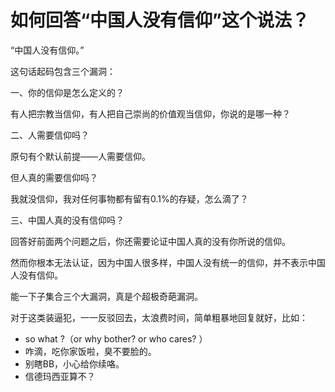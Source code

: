 # 如何回答“中国人没有信仰”这个说法？

“中国人没有信仰。”

这句话起码包含三个漏洞：

一、你的信仰是怎么定义的？

有人把宗教当信仰，有人把自己崇尚的价值观当信仰，你说的是哪一种？

二、人需要信仰吗？

原句有个默认前提——人需要信仰。

但人真的需要信仰吗？

我就没信仰，我对任何事物都有留有0.1%的存疑，怎么滴了？

三、中国人真的没有信仰吗？

回答好前面两个问题之后，你还需要论证中国人真的没有你所说的信仰。

然而你根本无法认证，因为中国人很多样，中国人没有统一的信仰，并不表示中国人没有信仰。

能一下子集合三个大漏洞，真是个超极奇葩漏洞。

对于这类装逼犯，一一反驳回去，太浪费时间，简单粗暴地回复就好，比如：
- so what ?（or why bother? or who cares? ）
- 咋滴，吃你家饭啦，臭不要脸的。
- 别瞎BB，小心给你续咯。
- 信德玛西亚算不？